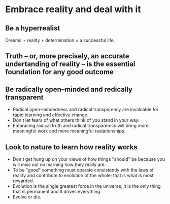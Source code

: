 # Embrace reality and deal with it

## Be a hyperrealist

Dreams + reality + determination = a successful life.

## Truth – or, more precisely, an accurate undertanding of reality – is the essential foundation for any good outcome

## Be radically open–minded and redically transparent

* Radical open–mindedness and radical transparency are invaluable for rapid learning and effective change.
* Don't let fears of what others think of you stand in your way.
* Embracing radical truth and radical transparemcy  will bring more meaningful work and more meaningful realationships.

## Look to nature to learn how reality works

* Don't get hung up on your views of how things "should" be because you will miss out on learning how they really are.
* To be "good" something must operate consistently with the laws of reality and contribute to evolution of the whole; that is what is most rewarded.
* Evolution is the single greatest force in the universe; it is the only thing that is permanent and it drives everything.
* Evolve or die.

